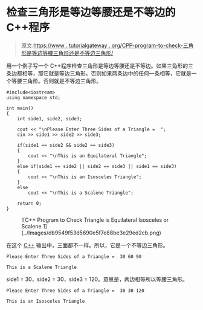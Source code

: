 # 检查三角形是等边等腰还是不等边的 C++程序

> 原文:[https://www . tutorialgateway . org/CPP-program-to-check-三角形是等边等腰三角形还是不等边三角形/](https://www.tutorialgateway.org/cpp-program-to-check-triangle-is-equilateral-isosceles-or-scalene/)

用一个例子写一个 C++程序检查三角形是等边等腰还是不等边。如果三角形的三条边都相等，那它就是等边三角形。否则如果两条边中的任何一条相等，它就是一个等腰三角形。否则就是不等边三角形。

```
#include<iostream>
using namespace std;

int main()
{
	int side1, side2, side3;

	cout << "\nPlease Enter Three Sides of a Triangle =  ";
	cin >> side1 >> side2 >> side3;

	if(side1 == side2 && side2 == side3)
  	{
  		cout << "\nThis is an Equilateral Triangle";
  	}
  	else if(side1 == side2 || side2 == side3 || side1 == side3)
    {
  		cout << "\nThis is an Isosceles Triangle";
	}
  	else
    	cout << "\nThis is a Scalene Triangle";

 	return 0;
}
```

<figure class="wp-block-image size-large">![C++ Program to Check Triangle is Equilateral Isosceles or Scalene 1](../Images/db9549f53d5690e5f7e88be3e29ed2cb.png)</figure>

在这个 [C++](https://www.tutorialgateway.org/cpp-programs/) 输出中，三面都不一样。所以，它是一个不等边三角形。

```
Please Enter Three Sides of a Triangle =  30 60 90

This is a Scalene Triangle
```

side1 = 30，side2 = 30，side3 = 120。意思是，两边相等所以等腰三角形。

```
Please Enter Three Sides of a Triangle =  30 30 120

This is an Isosceles Triangle
```